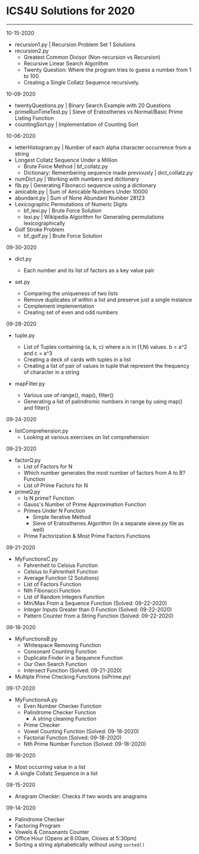 # ICS4U Solutions for 2020
---
10-15-2020
- recursion1.py | Recursion Problem Set 1 Solutions
- recursion2.py
    - Greatest Common Divisor (Non-recursion vs Recursion)
    - Recursive Linear Search Algorithm
    - Twenty Question: Where the program tries to guess a number from 1 to 100
    - Creating a Single Collatz Sequence recursively.

10-09-2020
- twentyQuestions.py | Binary Search Example with 20 Questions
- primeRunTimeTest.py | Sieve of Eratosthenes vs Normal/Basic Prime Listing Function
- countingSort.py | Implementation of Counting Sort

10-06-2020
- letterHistogram.py | Number of each alpha character occurrence from a string
- Longest Collatz Sequence Under a Million
    - Brute Force Method | bf_collatz.py
    - Dictionary: Remembering sequence made previously | dict_collatz.py
- numDict.py | Working with numbers and dictionary
- fib.py | Generating Fibonacci sequence using a dictionary
- amicable.py | Sum of Amicable Numbers Under 10000
- abundant.py | Sum of None Abundant Number 28123
- Lexicographic Permutations of Numeric Digits
    - bf_lexi.py | Brute Force Solution
    - lexi.py | Wikipedia Algorithm for Generating permutations lexicographically
- Golf Stroke Problem
    - bf_golf.py | Brute Force Solution

09-30-2020
- dict.py
    - Each number and its list of factors as a key value pair

- set.py
    - Comparing the uniqueness of two lists
    - Remove duplicates of within a list and preserve just a single instance
    - Complement implementation
    - Creating set of even and odd numbers

09-28-2020
- tuple.py
    - List of Tuples containing (a, b, c) where a is in [1,N) values. b = a^2 and c = a^3
    - Creating a deck of cards with tuples in a list
    - Creating a list of pair of values in tuple that represent the frequency of character in a string

- mapFilter.py
    - Various use of range(), map(), filter()
    - Generating a list of palindromic numbers in range by using map() and filter()

09-24-2020
- listComprehension.py
    - Looking at various exercises on list comprehension

09-23-2020
- factorQ.py
    - List of Factors for N
    - Which number generates the most number of factors from A to B? Function
    - List of Prime Factors for N
- primeQ.py
    - Is N prime? Function
    - Gauss's Number of Prime Approximation Function
    - Primes Under N Function
        - Simple Iterative Method
        - Sieve of Eratosthenes Algorithm (In a separate sieve.py file as well)
    - Prime Factorization & Most Prime Factors Functions

09-21-2020
- MyFunctionsC.py
    - Fahrenheit to Celsius Function
    - Celsius to Fahrenheit Function
    - Average Function (2 Solutions)
    - List of Factors Function
    - Nth Fibonacci Function
    - List of Random Integers Function
    - Min/Max From a Sequence Function (Solved: 09-22-2020)
    - Integer Inputs Greater than 0 Function (Solved: 09-22-2020)
    - Pattern Counter from a String Function (Solved: 09-22-2020)

09-18-2020
- MyFunctionsB.py
    - Whitespace Removing Function
    - Consonant Counting Function
    - Duplicate Finder in a Sequence Function
    - Our Own Search Function
    - Intersect Function (Solved: 09-21-2020)
- Multiple Prime Checking Functions (isPrime.py)

09-17-2020
- MyFunctionsA.py
    - Even Number Checker Function
    - Palindrome Checker Function
        - A string cleaning Function
    - Prime Checker
    - Vowel Counting Function (Solved: 09-18-2020)
    - Factorial Function (Solved: 09-18-2020)
    - Nth Prime Number Function (Solved: 09-18-2020)

09-16-2020
- Most occurring value in a list
- A single Collatz Sequence in a list

09-15-2020
- Anagram Checker: Checks if two words are anagrams

09-14-2020
- Palindrome Checker
- Factoring Program
- Vowels & Consonants Counter
- Office Hour (Opens at 8:00am, Closes at 5:30pm)
- Sorting a string alphabetically without using ```sorted()```
